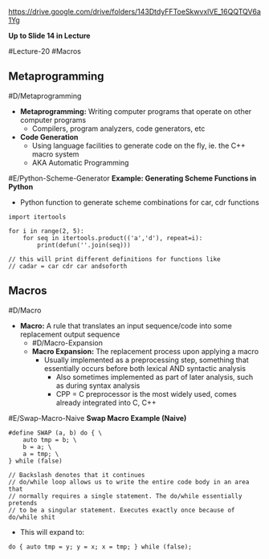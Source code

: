 https://drive.google.com/drive/folders/143DtdyFFToeSkwvxlVE_16QQTQV6a1Yg

**Up to Slide 14 in Lecture**

#Lecture-20
#Macros
## Metaprogramming
#D/Metaprogramming
- **Metaprogramming:** Writing computer programs that operate on other computer programs
	- Compilers, program analyzers, code generators, etc
- **Code Generation**
	- Using language facilities to generate code on the fly, ie. the C++ macro system
	- AKA Automatic Programming

#E/Python-Scheme-Generator
**Example: Generating Scheme Functions in Python**
- Python function to generate scheme combinations for car, cdr functions
```
import itertools

for i in range(2, 5):
	for seq in itertools.product(('a','d'), repeat=i):
		print(defun(''.join(seq)))

// this will print different definitions for functions like 
// cadar = car cdr car andsoforth
```

## Macros
#D/Macro
- **Macro:** A rule that translates an input sequence/code into some replacement output sequence
	- #D/Macro-Expansion
	- **Macro Expansion:** The replacement process upon applying a macro
		- Usually implemented as a preprocessing step, something that essentially occurs before both lexical AND syntactic analysis
			- Also sometimes implemented as part of later analysis, such as during syntax analysis
			- CPP = C preprocessor is the most widely used, comes already integrated into C, C++

#E/Swap-Macro-Naive
**Swap Macro Example (Naive)**
```
#define SWAP (a, b) do { \
	auto tmp = b; \
	b = a; \
	a = tmp; \
} while (false)

// Backslash denotes that it continues
// do/while loop allows us to write the entire code body in an area that
// normally requires a single statement. The do/while essentially pretends
// to be a singular statement. Executes exactly once because of do/while shit
```
 - This will expand to:
```
do { auto tmp = y; y = x; x = tmp; } while (false);
```
